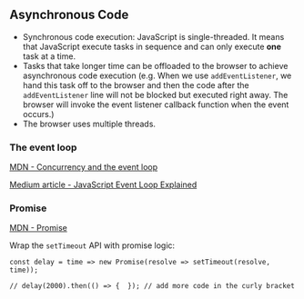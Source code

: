 ## Asynchronous Code

- Synchronous code execution: JavaScript is single-threaded. It means that JavaScript execute tasks in sequence and can only execute **one** task at a time.
- Tasks that take longer time can be offloaded to the browser to achieve asynchronous code execution (e.g. When we use `addEventListener`, we hand this task off to the browser and then the code after the `addEventListener` line will not be blocked but executed right away. The browser will invoke the event listener callback function when the event occurs.)
- The browser uses multiple threads.

### The event loop

[MDN - Concurrency and the event loop](https://developer.mozilla.org/en-US/docs/Web/JavaScript/EventLoop)

[Medium article - JavaScript Event Loop Explained](https://medium.com/front-end-weekly/javascript-event-loop-explained-4cd26af121d4)

### Promise

[MDN - Promise](https://developer.mozilla.org/en-US/docs/Web/JavaScript/Reference/Global_Objects/Promise)

Wrap the `setTimeout` API with promise logic:
```
const delay = time => new Promise(resolve => setTimeout(resolve, time));

// delay(2000).then(() => {  }); // add more code in the curly bracket
```

